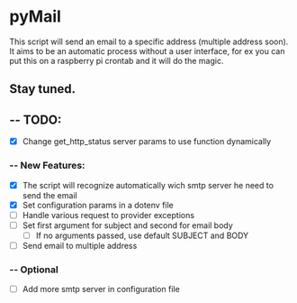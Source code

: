 # pyMail
This script will send an email to  a specific address (multiple address soon).
It aims to be an automatic process without a user interface, for ex you can put this on a raspberry pi crontab and it will do the magic.

Stay tuned.
--

## -- TODO:
* [x] Change get_http_status server params to use function dynamically

### -- New Features:
* [x] The script will recognize automatically wich smtp server he need to send the email
* [x] Set configuration params in a dotenv file
* [ ] Handle various request to provider exceptions
* [ ] Set first argument for subject and second for email body 
  * [ ] If no arguments passed, use default SUBJECT and BODY 
* [ ] Send email to multiple address  

### -- Optional
* [ ] Add more smtp server in configuration file